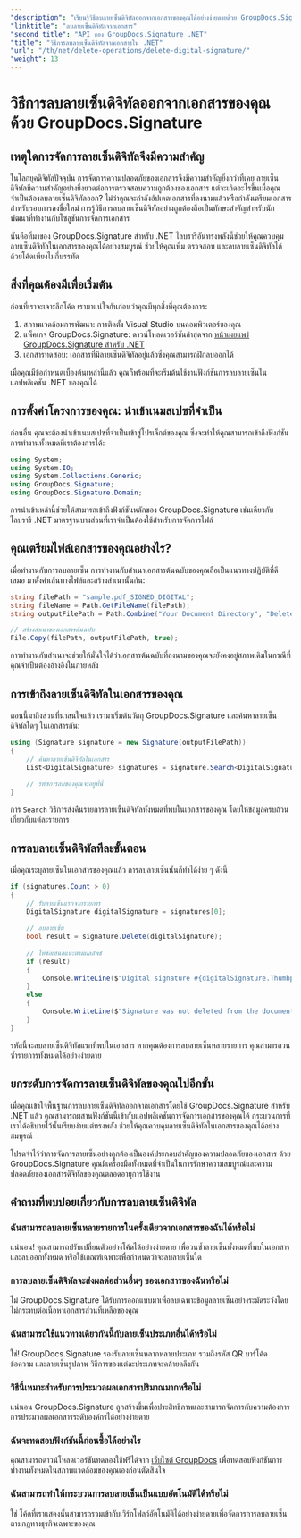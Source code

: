 ```yaml
---
"description": "เรียนรู้วิธีลบลายเซ็นดิจิทัลออกจากเอกสารของคุณได้อย่างง่ายดายด้วย GroupDocs.Signature สำหรับ .NET คู่มือทีละขั้นตอนของเราจะช่วยให้คุณรักษาความปลอดภัยของเอกสารได้อย่างง่ายดาย"
"linktitle": "ลบลายเซ็นดิจิทัลจากเอกสาร"
"second_title": "API ของ GroupDocs.Signature .NET"
"title": "วิธีการลบลายเซ็นดิจิทัลจากเอกสารใน .NET"
"url": "/th/net/delete-operations/delete-digital-signature/"
"weight": 13
---
```


# วิธีการลบลายเซ็นดิจิทัลออกจากเอกสารของคุณด้วย GroupDocs.Signature

## เหตุใดการจัดการลายเซ็นดิจิทัลจึงมีความสำคัญ

ในโลกยุคดิจิทัลปัจจุบัน การจัดการความปลอดภัยของเอกสารจึงมีความสำคัญยิ่งกว่าที่เคย ลายเซ็นดิจิทัลมีความสำคัญอย่างยิ่งยวดต่อการตรวจสอบความถูกต้องของเอกสาร แต่จะเกิดอะไรขึ้นเมื่อคุณจำเป็นต้องลบลายเซ็นดิจิทัลออก? ไม่ว่าคุณจะกำลังอัปเดตเอกสารที่ลงนามแล้วหรือกำลังเตรียมเอกสารสำหรับรอบการลงชื่อใหม่ การรู้วิธีการลบลายเซ็นดิจิทัลอย่างถูกต้องถือเป็นทักษะสำคัญสำหรับนักพัฒนาที่ทำงานกับโซลูชันการจัดการเอกสาร

นั่นคือที่มาของ GroupDocs.Signature สำหรับ .NET ไลบรารีอันทรงพลังนี้ช่วยให้คุณควบคุมลายเซ็นดิจิทัลในเอกสารของคุณได้อย่างสมบูรณ์ ช่วยให้คุณเพิ่ม ตรวจสอบ และลบลายเซ็นดิจิทัลได้ด้วยโค้ดเพียงไม่กี่บรรทัด

## สิ่งที่คุณต้องมีเพื่อเริ่มต้น

ก่อนที่เราจะเจาะลึกโค้ด เรามาแน่ใจกันก่อนว่าคุณมีทุกสิ่งที่คุณต้องการ:

1. สภาพแวดล้อมการพัฒนา: การติดตั้ง Visual Studio บนคอมพิวเตอร์ของคุณ
2. แพ็คเกจ GroupDocs.Signature: ดาวน์โหลดเวอร์ชันล่าสุดจาก [หน้าเผยแพร่ GroupDocs.Signature สำหรับ .NET](https://releases.groupdocs.com/signature/net/)
3. เอกสารทดสอบ: เอกสารที่มีลายเซ็นดิจิทัลอยู่แล้วซึ่งคุณสามารถฝึกลบออกได้

เมื่อคุณมีข้อกำหนดเบื้องต้นเหล่านี้แล้ว คุณก็พร้อมที่จะเริ่มต้นใช้งานฟังก์ชันการลบลายเซ็นในแอปพลิเคชัน .NET ของคุณได้

## การตั้งค่าโครงการของคุณ: นำเข้าเนมสเปซที่จำเป็น

ก่อนอื่น คุณจะต้องนำเข้าเนมสเปซที่จำเป็นเข้าสู่โปรเจ็กต์ของคุณ ซึ่งจะทำให้คุณสามารถเข้าถึงฟังก์ชันการทำงานทั้งหมดที่เราต้องการได้:

```csharp
using System;
using System.IO;
using System.Collections.Generic;
using GroupDocs.Signature;
using GroupDocs.Signature.Domain;
```

การนำเข้าเหล่านี้ช่วยให้สามารถเข้าถึงฟังก์ชันหลักของ GroupDocs.Signature เช่นเดียวกับไลบรารี .NET มาตรฐานบางส่วนที่เราจำเป็นต้องใช้สำหรับการจัดการไฟล์

## คุณเตรียมไฟล์เอกสารของคุณอย่างไร?

เมื่อทำงานกับการลบลายเซ็น การทำงานกับสำเนาเอกสารต้นฉบับของคุณถือเป็นแนวทางปฏิบัติที่ดีเสมอ มาตั้งค่าเส้นทางไฟล์และสร้างสำเนานั้นกัน:

```csharp
string filePath = "sample.pdf_SIGNED_DIGITAL";
string fileName = Path.GetFileName(filePath);
string outputFilePath = Path.Combine("Your Document Directory", "DeleteDigital", fileName);

// สร้างสำเนาของเอกสารต้นฉบับ
File.Copy(filePath, outputFilePath, true);
```

การทำงานกับสำเนาจะช่วยให้มั่นใจได้ว่าเอกสารต้นฉบับที่ลงนามของคุณจะยังคงอยู่สภาพเดิมในกรณีที่คุณจำเป็นต้องอ้างอิงในภายหลัง

## การเข้าถึงลายเซ็นดิจิทัลในเอกสารของคุณ

ตอนนี้มาถึงส่วนที่น่าสนใจแล้ว เรามาเริ่มต้นวัตถุ GroupDocs.Signature และค้นหาลายเซ็นดิจิทัลใดๆ ในเอกสารกัน:

```csharp
using (Signature signature = new Signature(outputFilePath))
{
    // ค้นหาลายเซ็นดิจิทัลในเอกสาร
    List<DigitalSignature> signatures = signature.Search<DigitalSignature>(SignatureType.Digital);
    
    // รหัสการลบของคุณจะอยู่ที่นี่
}
```

การ `Search` วิธีการส่งคืนรายการลายเซ็นดิจิทัลทั้งหมดที่พบในเอกสารของคุณ โดยให้ข้อมูลครบถ้วนเกี่ยวกับแต่ละรายการ

## การลบลายเซ็นดิจิทัลทีละขั้นตอน

เมื่อคุณระบุลายเซ็นในเอกสารของคุณแล้ว การลบลายเซ็นนั้นก็ทำได้ง่าย ๆ ดังนี้

```csharp
if (signatures.Count > 0)
{
    // รับลายเซ็นแรกจากรายการ
    DigitalSignature digitalSignature = signatures[0];
    
    // ลบลายเซ็น
    bool result = signature.Delete(digitalSignature);
    
    // ให้ข้อเสนอแนะตามผลลัพธ์
    if (result)
    {
        Console.WriteLine($"Digital signature #{digitalSignature.Thumbprint} from {digitalSignature.SignTime.ToShortDateString()} was deleted from document ['{fileName}'].");
    }
    else
    {
        Console.WriteLine($"Signature was not deleted from the document! Signature# {digitalSignature.Thumbprint} was not found!");
    }
}
```

รหัสนี้จะลบลายเซ็นดิจิทัลแรกที่พบในเอกสาร หากคุณต้องการลบลายเซ็นหลายรายการ คุณสามารถวนซ้ำรายการทั้งหมดได้อย่างง่ายดาย

## ยกระดับการจัดการลายเซ็นดิจิทัลของคุณไปอีกขั้น

เมื่อคุณเข้าใจพื้นฐานการลบลายเซ็นดิจิทัลออกจากเอกสารโดยใช้ GroupDocs.Signature สำหรับ .NET แล้ว คุณสามารถผสานฟังก์ชันนี้เข้ากับแอปพลิเคชันการจัดการเอกสารของคุณได้ กระบวนการที่เราได้อธิบายไว้นั้นเรียบง่ายแต่ทรงพลัง ช่วยให้คุณควบคุมลายเซ็นดิจิทัลในเอกสารของคุณได้อย่างสมบูรณ์

โปรดจำไว้ว่าการจัดการลายเซ็นอย่างถูกต้องเป็นองค์ประกอบสำคัญของความปลอดภัยของเอกสาร ด้วย GroupDocs.Signature คุณมีเครื่องมือทั้งหมดที่จำเป็นในการรักษาความสมบูรณ์และความปลอดภัยของเอกสารดิจิทัลของคุณตลอดอายุการใช้งาน

## คำถามที่พบบ่อยเกี่ยวกับการลบลายเซ็นดิจิทัล

### ฉันสามารถลบลายเซ็นหลายรายการในครั้งเดียวจากเอกสารของฉันได้หรือไม่
แน่นอน! คุณสามารถปรับเปลี่ยนตัวอย่างโค้ดได้อย่างง่ายดาย เพื่อวนซ้ำลายเซ็นทั้งหมดที่พบในเอกสารและลบออกทั้งหมด หรือใช้เกณฑ์เฉพาะเพื่อกำหนดว่าจะลบลายเซ็นใด

### การลบลายเซ็นดิจิทัลจะส่งผลต่อส่วนอื่นๆ ของเอกสารของฉันหรือไม่
ไม่ GroupDocs.Signature ได้รับการออกแบบมาเพื่อลบเฉพาะข้อมูลลายเซ็นอย่างระมัดระวังโดยไม่กระทบต่อเนื้อหาเอกสารส่วนที่เหลือของคุณ

### ฉันสามารถใช้แนวทางเดียวกันนี้กับลายเซ็นประเภทอื่นได้หรือไม่
ใช่! GroupDocs.Signature รองรับลายเซ็นหลากหลายประเภท รวมถึงรหัส QR บาร์โค้ด ข้อความ และลายเซ็นรูปภาพ วิธีการของแต่ละประเภทจะคล้ายคลึงกัน

### วิธีนี้เหมาะสำหรับการประมวลผลเอกสารปริมาณมากหรือไม่
แน่นอน GroupDocs.Signature ถูกสร้างขึ้นเพื่อประสิทธิภาพและสามารถจัดการกับความต้องการการประมวลผลเอกสารระดับองค์กรได้อย่างง่ายดาย

### ฉันจะทดสอบฟังก์ชันนี้ก่อนซื้อได้อย่างไร
คุณสามารถดาวน์โหลดเวอร์ชันทดลองใช้ฟรีได้จาก [เว็บไซต์ GroupDocs](https://releases.groupdocs.com/) เพื่อทดสอบฟังก์ชันการทำงานทั้งหมดในสภาพแวดล้อมของคุณเองก่อนตัดสินใจ

### ฉันสามารถทำให้กระบวนการลบลายเซ็นเป็นแบบอัตโนมัติได้หรือไม่
ใช่ โค้ดที่เราแสดงนั้นสามารถรวมเข้ากับเวิร์กโฟลว์อัตโนมัติได้อย่างง่ายดายเพื่อจัดการการลบลายเซ็นตามกฎทางธุรกิจเฉพาะของคุณ